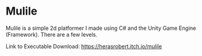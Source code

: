 # Mulile


Mulile is a simple 2d platformer I made using C# and the Unity Game Engine (Framework). There are a few levels.

Link to Executable Download: https://herasrobert.itch.io/mulile
